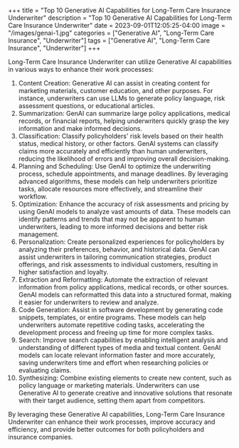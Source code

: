 +++
title = "Top 10 Generative AI Capabilities for Long-Term Care Insurance Underwriter"
description = "Top 10 Generative AI Capabilities for Long-Term Care Insurance Underwriter"
date = 2023-09-01T12:05:25-04:00
image = "/images/genai-1.jpg"
categories = ["Generative AI", "Long-Term Care Insurance", "Underwriter"]
tags = ["Generative AI", "Long-Term Care Insurance", "Underwriter"]
+++

Long-Term Care Insurance Underwriter can utilize Generative AI capabilities in various ways to enhance their work processes:

1. Content Creation: Generative AI can assist in creating content for marketing materials, customer education, and other purposes. For instance, underwriters can use LLMs to generate policy language, risk assessment questions, or educational articles.
2. Summarization: GenAI can summarize large policy applications, medical records, or financial reports, helping underwriters quickly grasp the key information and make informed decisions.
3. Classification: Classify policyholders' risk levels based on their health status, medical history, or other factors. GenAI systems can classify claims more accurately and efficiently than human underwriters, reducing the likelihood of errors and improving overall decision-making.
4. Planning and Scheduling: Use GenAI to optimize the underwriting process, schedule appointments, and manage deadlines. By leveraging advanced algorithms, these models can help underwriters prioritize tasks, allocate resources more effectively, and streamline their workflow.
5. Optimization: Enhance the accuracy of risk assessments and pricing by using GenAI models to analyze vast amounts of data. These models can identify patterns and trends that may not be apparent to human underwriters, leading to more informed decisions and better risk management.
6. Personalization: Create personalized experiences for policyholders by analyzing their preferences, behavior, and historical data. GenAI can assist underwriters in tailoring communication strategies, product offerings, and risk assessments to individual customers, resulting in higher satisfaction and loyalty.
7. Extraction and Reformatting: Automate the extraction of relevant information from policy applications, medical records, or other sources. GenAI models can reformatted this data into a structured format, making it easier for underwriters to review and analyze.
8. Code Generation: Assist in software development by generating code snippets, templates, or entire programs. These models can help underwriters automate repetitive coding tasks, accelerating the development process and freeing up time for more complex tasks.
9. Search: Improve search capabilities by enabling intelligent analysis and understanding of different types of media and textual content. GenAI models can locate relevant information faster and more accurately, saving underwriters time and effort when researching policies or evaluating claims.
10. Synthesizing: Combine existing elements to create new content, such as policy language or marketing materials. Underwriters can use Generative AI to generate creative and innovative solutions that resonate with their target audience, setting them apart from competitors.

By leveraging these Generative AI capabilities, Long-Term Care Insurance Underwriter can enhance their work processes, improve accuracy and efficiency, and provide better outcomes for both policyholders and insurance companies.